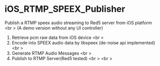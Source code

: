 # iOS_RTMP_SPEEX_Publisher
Publish a RTMP speex audio streaming to Red5 server from iOS platform
<br \>
(A demo version without any UI controller)

1) Retrieve pcm raw data from iOS device
<br \>
2) Encode into SPEEX audio data by libspeex (de-noise api implemented)
<br \>
3) Generate RTMP Audio Messages
<br \>
4) Publish to RTMP Server(Red5 tested)
<br \>
<br \>
